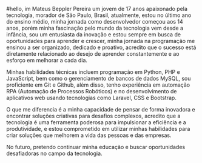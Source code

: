 #hello, im Mateus Beppler Pereira
um jovem de 17 anos apaixonado pela tecnologia, morador de São Paulo, Brasil, atualmente, estou no último ano do ensino médio, minha jornada como desenvolvedor começou aos 14 anos, porém minha fascinação pelo mundo da tecnologia vem desde a infância, sou um entusiasta da inovação e estou sempre em busca de oportunidades para aprender e crescer, minha jornada na programação me ensinou a ser organizado, dedicado e proativo, acredito que o sucesso está diretamente relacionado ao desejo de aprender constantemente e ao esforço em melhorar a cada dia.

Minhas habilidades técnicas incluem programação em Python, PHP e JavaScript, bem como o gerenciamento de bancos de dados MySQL, sou proficiente em Git e Github, além disso, tenho experiência em automação RPA (Automação de Processos Robóticos) e no desenvolvimento de aplicativos web usando tecnologias como Laravel, CSS e Bootstrap.

O que me diferencia é a minha capacidade de pensar de forma inovadora e encontrar soluções criativas para desafios complexos, acredito que a tecnologia é uma ferramenta poderosa para impulsionar a eficiência e a produtividade, e estou comprometido em utilizar minhas habilidades para criar soluções que melhorem a vida das pessoas e das empresas.

No futuro, pretendo continuar minha educação e buscar oportunidades desafiadoras no campo da tecnologia.

<!--
**mateusbepplerpereira/mateusbepplerpereira** is a ✨ _special_ ✨ repository because its `README.md` (this file) appears on your GitHub profile.

Here are some ideas to get you started:

- 🔭 I’m currently working on ...
- 🌱 I’m currently learning ...
- 👯 I’m looking to collaborate on ...
- 🤔 I’m looking for help with ...
- 💬 Ask me about ...
- 📫 How to reach me: ...
- 😄 Pronouns: ...
- ⚡ Fun fact: ...
-->
